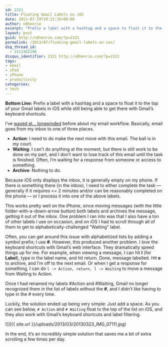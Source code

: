 ```yaml
---
id: 2321
title: Floating Gmail Labels on iOS
date: 2013-07-19T19:15:35+00:00
author: n8henrie
excerpt: "Prefix a label with a hashtag and a space to float it to the top of your Gmail labels in iOS while still being able to get there with Gmail's keyboard shortcuts."
layout: post
guid: http://n8henrie.com/?p=2321
permalink: /2013/07/floating-gmail-labels-on-ios/
dsq_thread_id:
  - 1513362298
disqus_identifier: 2321 http://n8henrie.com/?p=2321
tags:
- email
- iPad
- iPhone
- productivity
categories:
- tech
---
```

**Bottom Line:** Prefix a label with a hashtag and a space to float it to the top of your Gmail labels in iOS while still being able to get there with Gmail’s keyboard shortcuts.<!--more-->

I’ve [waxed el… longwinded](http://n8henrie.com/2012/09/gmail-workflow-with-priority-inbox-and-ios-and-a-new-omnifocus-bookmarklet/) before about my email workflow. Basically, email goes from my inbox to one of three places.

  * **Action**: I need to do make the next move with this email. The ball is in my court.
  * **Waiting**: I can’t do anything at the moment, but there is still work to be done on my part, and I don’t want to lose track of this email until the task is finished. Often, I’m waiting for a response from someone or access to something.
  * **Archive**: Nothing to do.

Because iOS only displays the inbox, it is generally empty on my phone. If there is something there (in the inbox), I need to either complete the task — generally if it requires <= 2 minutes and/or can be reasonably completed on the phone — or I process it into one of the above labels.

This works pretty well on the iPhone, since moving messages (with the little folder-with-a-down-arrow button) both labels and archives the message, getting it out of the inbox. One problem I ran into was that I also have a ton of other labels I use on occasion, and on iOS I had to scroll through all of them to get to alphabetically-challenged “Waiting” label.

Often, you can get around this issue with alphabetized lists by adding a symbol prefix; I use **#**. However, this produced another problem. I _love_ the keyboard shortcuts with Gmail’s web interface. They dramatically speed things up for me. For example, when viewing a message, I can hit **l** (for **Label**), type in the label name, and hit return. Done, message labelled. Hit **e** to archive, and I’m off to the next email. Or when I get a response for something, I can do `l -> Action, return, l -> Waiting` to move a message from Waiting to Action.

Once I had renamed my labels #Action and #Waiting, Gmail no longer recognized them in the list of labels without the **#**, and I didn’t like having to type in the # every time.

Luckily, the solution ended up being very simple: Just add a space. As you can see below, `# Action` and `# Waiting` float to the top of the list on iOS, and they also work with Gmail’s keyboard shortcuts and label filtering. 


![]({{ site.url }}/uploads/2013/03/20130323_IMG_07111.jpg) 

In the end, it’s an incredibly simple solution that saves me a bit of extra scrolling a few times per day.